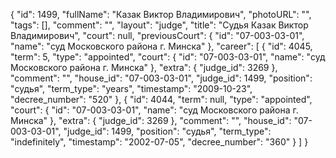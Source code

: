 {
    "id": 1499,
    "fullName": "Казак Виктор Владимирович",
    "photoURL": "",
    "tags": [],
    "comment": "",
    "layout": "judge",
    "title": "Судья Казак Виктор Владимирович",
    "court": null,
    "previousCourt": {
        "id": "07-003-03-01",
        "name": "суд Московского района г. Минска"
    },
    "career": [
        {
            "id": 4045,
            "term": 5,
            "type": "appointed",
            "court": {
                "id": "07-003-03-01",
                "name": "суд Московского района г. Минска"
            },
            "extra": {
                "judge_id": 3269
            },
            "comment": "",
            "house_id": "07-003-03-01",
            "judge_id": 1499,
            "position": "судья",
            "term_type": "years",
            "timestamp": "2009-10-23",
            "decree_number": "520"
        },
        {
            "id": 4044,
            "term": null,
            "type": "appointed",
            "court": {
                "id": "07-003-03-01",
                "name": "суд Московского района г. Минска"
            },
            "extra": {
                "judge_id": 3269
            },
            "comment": "",
            "house_id": "07-003-03-01",
            "judge_id": 1499,
            "position": "судья",
            "term_type": "indefinitely",
            "timestamp": "2002-07-05",
            "decree_number": "360"
        }
    ]
}